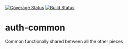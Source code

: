 [![Coverage Status](https://coveralls.io/repos/github/abaeve/auth-common/badge.svg?branch=master)](https://coveralls.io/github/abaeve/auth-common?branch=master)
[![Build Status](https://travis-ci.org/abaeve/auth-common.svg?branch=master)](https://travis-ci.org/abaeve/auth-common)

# auth-common
Common functionally shared between all the other pieces
